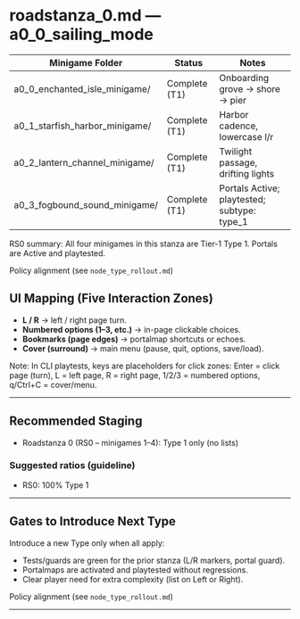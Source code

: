 # roadstanza_0.md — a0_0_sailing_mode

| Minigame Folder                  | Status        | Notes                             |
|----------------------------------|---------------|-----------------------------------|
| a0_0_enchanted_isle_minigame/    | Complete (T1) | Onboarding grove → shore → pier   |
| a0_1_starfish_harbor_minigame/   | Complete (T1) | Harbor cadence, lowercase l/r     |
| a0_2_lantern_channel_minigame/   | Complete (T1) | Twilight passage, drifting lights |
| a0_3_fogbound_sound_minigame/    | Complete (T1) | Portals Active; playtested; subtype: type_1 |

RS0 summary: All four minigames in this stanza are Tier-1 Type 1. Portals are Active and playtested.


Policy alignment (see `node_type_rollout.md`)

## UI Mapping (Five Interaction Zones)

- **L / R** → left / right page turn.
- **Numbered options (1–3, etc.)** → in-page clickable choices.
- **Bookmarks (page edges)** → portalmap shortcuts or echoes.
- **Cover (surround)** → main menu (pause, quit, options, save/load).

Note: In CLI playtests, keys are placeholders for click zones:
Enter = click page (turn), L = left page, R = right page, 1/2/3 = numbered options, q/Ctrl+C = cover/menu.

---

## Recommended Staging

- Roadstanza 0 (RS0 – minigames 1–4): Type 1 only (no lists)

### Suggested ratios (guideline)

- RS0: 100% Type 1

---

## Gates to Introduce Next Type

Introduce a new Type only when all apply:

- Tests/guards are green for the prior stanza (L/R markers, portal guard).
- Portalmaps are activated and playtested without regressions.
- Clear player need for extra complexity (list on Left or Right).

Policy alignment (see `node_type_rollout.md`)

---
